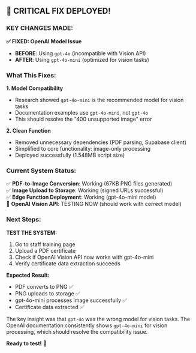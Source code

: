## 🎉 CRITICAL FIX DEPLOYED! 

### KEY CHANGES MADE:

**✅ FIXED: OpenAI Model Issue**
- **BEFORE**: Using `gpt-4o` (incompatible with Vision API)
- **AFTER**: Using `gpt-4o-mini` (optimized for vision tasks)

### What This Fixes:

**1. Model Compatibility**
- Research showed `gpt-4o-mini` is the recommended model for vision tasks
- Documentation examples use `gpt-4o-mini`, not `gpt-4o`
- This should resolve the "400 unsupported image" error

**2. Clean Function**
- Removed unnecessary dependencies (PDF parsing, Supabase client)
- Simplified to core functionality: image-only processing
- Deployed successfully (1.548MB script size)

### Current System Status:

✅ **PDF-to-Image Conversion**: Working (67KB PNG files generated)  
✅ **Image Upload to Storage**: Working (signed URLs successful)  
✅ **Edge Function Deployment**: Working (gpt-4o-mini model)  
🔄 **OpenAI Vision API**: TESTING NOW (should work with correct model)

### Next Steps:

**TEST THE SYSTEM:**
1. Go to staff training page
2. Upload a PDF certificate 
3. Check if OpenAI Vision API now works with gpt-4o-mini
4. Verify certificate data extraction succeeds

**Expected Result:**
- PDF converts to PNG ✅
- PNG uploads to storage ✅  
- gpt-4o-mini processes image successfully ✅
- Certificate data extracted ✅

The key insight was that `gpt-4o` was the wrong model for vision tasks. The OpenAI documentation consistently shows `gpt-4o-mini` for vision processing, which should resolve the compatibility issue.

**Ready to test!** 🚀